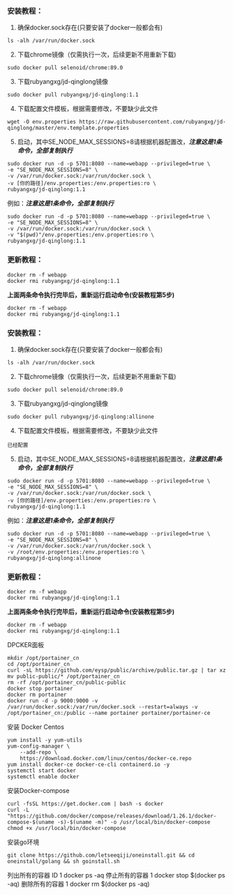 ### 安装教程：
1. 确保docker.sock存在(只要安装了docker一般都会有)
```
ls -alh /var/run/docker.sock
```
2. 下载chrome镜像（仅需执行一次，后续更新不用重新下载)
```
sudo docker pull selenoid/chrome:89.0
```
3. 下载rubyangxg/jd-qinglong镜像
```
sudo docker pull rubyangxg/jd-qinglong:1.1
```
4. 下载配置文件模板，根据需要修改，不要缺少此文件
```
wget -O env.properties https://raw.githubusercontent.com/rubyangxg/jd-qinglong/master/env.template.properties
```
5. 启动，其中SE_NODE_MAX_SESSIONS=8请根据机器配置改，**_注意这是1条命令，全部复制执行_**
```
sudo docker run -d -p 5701:8080 --name=webapp --privileged=true \ 
-e "SE_NODE_MAX_SESSIONS=8" \
-v /var/run/docker.sock:/var/run/docker.sock \ 
-v [你的路径]/env.properties:/env.properties:ro \ 
rubyangxg/jd-qinglong:1.1
```
例如：**_注意这是1条命令，全部复制执行_**
```
sudo docker run -d -p 5701:8080 --name=webapp --privileged=true \
-e "SE_NODE_MAX_SESSIONS=8" \
-v /var/run/docker.sock:/var/run/docker.sock \
-v "$(pwd)"/env.properties:/env.properties:ro \
rubyangxg/jd-qinglong:1.1
``` 
### 更新教程：
```
docker rm -f webapp
docker rmi rubyangxg/jd-qinglong:1.1
```
**上面两条命令执行完毕后，重新运行启动命令(安装教程第5步)**

```
docker rm -f webapp
docker rmi rubyangxg/jd-qinglong:1.1
```
### 安装教程：
1. 确保docker.sock存在(只要安装了docker一般都会有)
```
ls -alh /var/run/docker.sock
```
2. 下载chrome镜像（仅需执行一次，后续更新不用重新下载)
```
sudo docker pull selenoid/chrome:89.0
```
3. 下载rubyangxg/jd-qinglong镜像
```
sudo docker pull rubyangxg/jd-qinglong:allinone
```
4. 下载配置文件模板，根据需要修改，不要缺少此文件
```
已经配置
```
5. 启动，其中SE_NODE_MAX_SESSIONS=8请根据机器配置改，**_注意这是1条命令，全部复制执行_**
```
sudo docker run -d -p 5701:8080 --name=webapp --privileged=true \ 
-e "SE_NODE_MAX_SESSIONS=8" \
-v /var/run/docker.sock:/var/run/docker.sock \ 
-v [你的路径]/env.properties:/env.properties:ro \ 
rubyangxg/jd-qinglong:1.1
```
例如：**_注意这是1条命令，全部复制执行_**
```
sudo docker run -d -p 5701:8080 --name=webapp --privileged=true \
-e "SE_NODE_MAX_SESSIONS=8" \
-v /var/run/docker.sock:/var/run/docker.sock \
-v /root/env.properties:/env.properties:ro \
rubyangxg/jd-qinglong:allinone
``` 
### 更新教程：
```
docker rm -f webapp
docker rmi rubyangxg/jd-qinglong:1.1
```
**上面两条命令执行完毕后，重新运行启动命令(安装教程第5步)**

```
docker rm -f webapp
docker rmi rubyangxg/jd-qinglong:1.1
```
DPCKER面板
```
mkdir /opt/portainer_cn
cd /opt/portainer_cn
curl -sL https://github.com/eysp/public/archive/public.tar.gz | tar xz
mv public-public/* /opt/portainer_cn
rm -rf /opt/portainer_cn/public-public
docker stop portainer
docker rm portainer
docker run -d -p 9000:9000 -v /var/run/docker.sock:/var/run/docker.sock --restart=always -v /opt/portainer_cn:/public --name portainer portainer/portainer-ce
```
安装 Docker
Centos
```
yum install -y yum-utils
yum-config-manager \
    --add-repo \
    https://download.docker.com/linux/centos/docker-ce.repo
yum install docker-ce docker-ce-cli containerd.io -y
systemctl start docker
systemctl enable docker
```
安装Docker-compose
```
curl -fsSL https://get.docker.com | bash -s docker
curl -L "https://github.com/docker/compose/releases/download/1.26.1/docker-compose-$(uname -s)-$(uname -m)" -o /usr/local/bin/docker-compose
chmod +x /usr/local/bin/docker-compose
```
安装go环境
```
git clone https://github.com/letseeqiji/oneinstall.git && cd oneinstall/golang && sh goinstall.sh
```
列出所有的容器 ID
1
docker ps -aq
停止所有的容器
1
docker stop $(docker ps -aq)
删除所有的容器
1
docker rm $(docker ps -aq)
